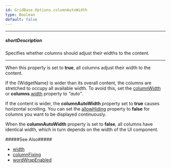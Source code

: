 ```yaml
---
id: GridBase.Options.columnAutoWidth
type: Boolean
default: false
---
```

---
##### shortDescription
Specifies whether columns should adjust their widths to the content.

---
When this property is set to **true**, all columns adjust their width to the content.

If the {WidgetName} is wider than its overall content, the columns are stretched to occupy all available width. To avoid this, set the [columnWidth]({basewidgetpath}/Configuration/#columnWidth) or **columns**.[width]({basewidgetpath}/Configuration/columns/#width) property to *"auto"*.

If the content is wider, the **columnAutoWidth** property set to **true** causes horizontal scrolling. You can set the [allowHiding]({basewidgetpath}/Configuration/columns/#allowHiding) property to **false** for columns you want to be displayed continuously.

When the **columnAutoWidth** property is set to **false**, all columns have identical width, which in turn depends on the width of the UI component.

#####See Also#####
- [width](/api-reference/10%20UI%20Components/DOMComponent/1%20Configuration/width.md '{basewidgetpath}/Configuration/#width')
- [columnFixing](/api-reference/10%20UI%20Components/GridBase/1%20Configuration/columnFixing '{basewidgetpath}/Configuration/columnFixing/')
- [wordWrapEnabled](/api-reference/10%20UI%20Components/GridBase/1%20Configuration/wordWrapEnabled.md '{basewidgetpath}/Configuration/#wordWrapEnabled')
